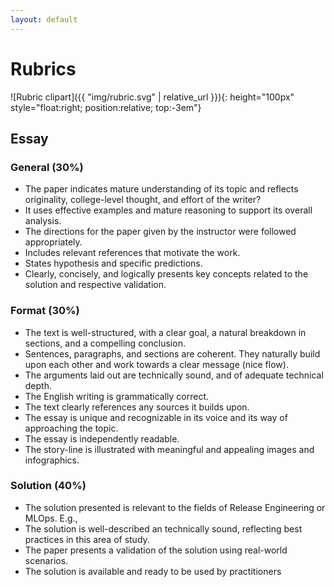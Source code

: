 ```yaml
---
layout: default
---
```

# Rubrics
![Rubric clipart]({{ "img/rubric.svg" | relative_url }}){: height="100px" style="float:right; position:relative; top:-3em"}

## Essay

### General (30%)

- The paper indicates mature understanding of its topic and reflects originality, college-level thought, and effort of the writer? 
- It uses effective examples and mature reasoning to support its overall analysis.
- The directions for the paper given by the instructor were followed appropriately.
- Includes relevant references that motivate the work.
- States hypothesis and specific predictions.
- Clearly, concisely, and logically presents key concepts related to the solution and respective validation. 

### Format (30%)

- The text is well-structured, with a clear goal, a natural breakdown in sections, and a compelling conclusion.
- Sentences, paragraphs, and sections are coherent. They naturally build upon each other and work towards a clear message (nice flow).
- The arguments laid out are technically sound, and of adequate technical depth.
- The English writing is grammatically correct.
- The text clearly references any sources it builds upon.
- The essay is unique and recognizable in its voice and its way of approaching the topic.
- The essay is independently readable.
- The story-line is illustrated with meaningful and appealing images and infographics.

### Solution (40%)

- The solution presented is relevant to the fields of Release Engineering or MLOps. E.g., 
- The solution is well-described an technically sound, reflecting best practices in this area of study.
- The paper presents a validation of the solution using real-world scenarios.
- The solution is available and ready to be used by practitioners
